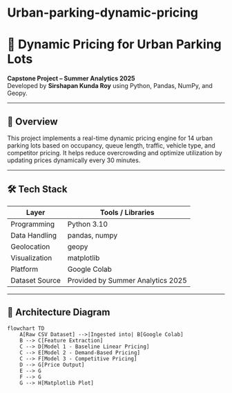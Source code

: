# Urban-parking-dynamic-pricing
# 🚗 Dynamic Pricing for Urban Parking Lots

**Capstone Project – Summer Analytics 2025**  
Developed by **Sirshapan Kunda Roy** using Python, Pandas, NumPy, and Geopy.

---

## 📌 Overview

This project implements a real-time dynamic pricing engine for 14 urban parking lots based on occupancy, queue length, traffic, vehicle type, and competitor pricing. It helps reduce overcrowding and optimize utilization by updating prices dynamically every 30 minutes.

---

## 🛠 Tech Stack

| Layer            | Tools / Libraries                   |
|------------------|-------------------------------------|
| Programming      | Python 3.10                         |
| Data Handling    | pandas, numpy                       |
| Geolocation      | geopy                               |
| Visualization    | matplotlib                          |
| Platform         | Google Colab                        |
| Dataset Source   | Provided by Summer Analytics 2025   |

---

## 📐 Architecture Diagram

```mermaid
flowchart TD
    A[Raw CSV Dataset] -->|Ingested into| B[Google Colab]
    B --> C[Feature Extraction]
    C --> D[Model 1 - Baseline Linear Pricing]
    C --> E[Model 2 - Demand-Based Pricing]
    C --> F[Model 3 - Competitive Pricing]
    D --> G[Price Output]
    E --> G
    F --> G
    G --> H[Matplotlib Plot]
